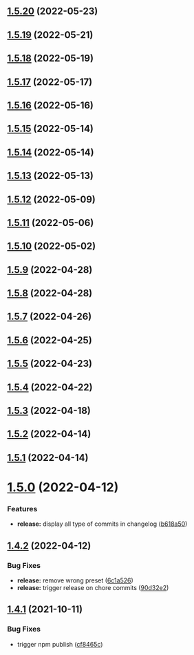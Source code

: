 ## [1.5.20](https://github.com/sudolabs-io/eslint-config-sudolabs/compare/v1.5.19...v1.5.20) (2022-05-23)

## [1.5.19](https://github.com/sudolabs-io/eslint-config-sudolabs/compare/v1.5.18...v1.5.19) (2022-05-21)

## [1.5.18](https://github.com/sudolabs-io/eslint-config-sudolabs/compare/v1.5.17...v1.5.18) (2022-05-19)

## [1.5.17](https://github.com/sudolabs-io/eslint-config-sudolabs/compare/v1.5.16...v1.5.17) (2022-05-17)

## [1.5.16](https://github.com/sudolabs-io/eslint-config-sudolabs/compare/v1.5.15...v1.5.16) (2022-05-16)

## [1.5.15](https://github.com/sudolabs-io/eslint-config-sudolabs/compare/v1.5.14...v1.5.15) (2022-05-14)

## [1.5.14](https://github.com/sudolabs-io/eslint-config-sudolabs/compare/v1.5.13...v1.5.14) (2022-05-14)

## [1.5.13](https://github.com/sudolabs-io/eslint-config-sudolabs/compare/v1.5.12...v1.5.13) (2022-05-13)

## [1.5.12](https://github.com/sudolabs-io/eslint-config-sudolabs/compare/v1.5.11...v1.5.12) (2022-05-09)

## [1.5.11](https://github.com/sudolabs-io/eslint-config-sudolabs/compare/v1.5.10...v1.5.11) (2022-05-06)

## [1.5.10](https://github.com/sudolabs-io/eslint-config-sudolabs/compare/v1.5.9...v1.5.10) (2022-05-02)

## [1.5.9](https://github.com/sudolabs-io/eslint-config-sudolabs/compare/v1.5.8...v1.5.9) (2022-04-28)

## [1.5.8](https://github.com/sudolabs-io/eslint-config-sudolabs/compare/v1.5.7...v1.5.8) (2022-04-28)

## [1.5.7](https://github.com/sudolabs-io/eslint-config-sudolabs/compare/v1.5.6...v1.5.7) (2022-04-26)

## [1.5.6](https://github.com/sudolabs-io/eslint-config-sudolabs/compare/v1.5.5...v1.5.6) (2022-04-25)

## [1.5.5](https://github.com/sudolabs-io/eslint-config-sudolabs/compare/v1.5.4...v1.5.5) (2022-04-23)

## [1.5.4](https://github.com/sudolabs-io/eslint-config-sudolabs/compare/v1.5.3...v1.5.4) (2022-04-22)

## [1.5.3](https://github.com/sudolabs-io/eslint-config-sudolabs/compare/v1.5.2...v1.5.3) (2022-04-18)

## [1.5.2](https://github.com/sudolabs-io/eslint-config-sudolabs/compare/v1.5.1...v1.5.2) (2022-04-14)

## [1.5.1](https://github.com/sudolabs-io/eslint-config-sudolabs/compare/v1.5.0...v1.5.1) (2022-04-14)

# [1.5.0](https://github.com/sudolabs-io/eslint-config-sudolabs/compare/v1.4.2...v1.5.0) (2022-04-12)


### Features

* **release:** display all type of commits in changelog ([b618a50](https://github.com/sudolabs-io/eslint-config-sudolabs/commit/b618a5016421911c72d2a39390f03f1c2e79cae6))

## [1.4.2](https://github.com/sudolabs-io/eslint-config-sudolabs/compare/v1.4.1...v1.4.2) (2022-04-12)


### Bug Fixes

* **release:** remove wrong preset ([6c1a526](https://github.com/sudolabs-io/eslint-config-sudolabs/commit/6c1a52603cedf2cd0901c8432c68cb9be1e186a5))
* **release:** trigger release on chore commits ([90d32e2](https://github.com/sudolabs-io/eslint-config-sudolabs/commit/90d32e2d9cf3c6a29c9b4bd16a9b9adb0203a0eb))

## [1.4.1](https://github.com/sudolabs-io/eslint-config-sudolabs/compare/v1.4.0...v1.4.1) (2021-10-11)


### Bug Fixes

* trigger npm publish ([cf8465c](https://github.com/sudolabs-io/eslint-config-sudolabs/commit/cf8465cf0154d0075b5815307af6e2472c8442b8))
